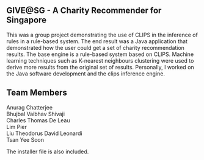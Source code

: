 ## GIVE@SG - A Charity Recommender for Singapore

This was a group project demonstrating the use of CLIPS in the inference of rules in a rule-based system. The end result was a Java application that demonstrated how the user could get a set of charity recommendation results. 
The base engine is a rule-based system based on CLIPS.
Machine learning techniques such as K-nearest neighbours clustering were used to derive more results from the original set of results. Personally, I worked on the Java software development and the clips inference engine. 

## Team Members
Anurag Chatterjee                     
Bhujbal Vaibhav Shivaji              
Charles Thomas De Leau            
Lim Pier                                       
Liu Theodorus David Leonardi  
Tsan Yee Soon                             

The installer file is also included.
